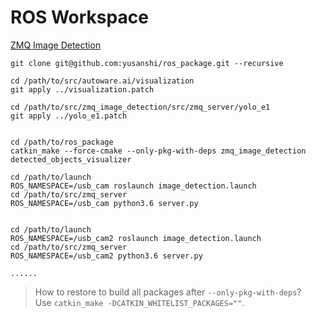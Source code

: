 # ROS Workspace

[ZMQ Image Detection](./src/zmq_image_detection)

```
git clone git@github.com:yusanshi/ros_package.git --recursive

cd /path/to/src/autoware.ai/visualization
git apply ../visualization.patch

cd /path/to/src/zmq_image_detection/src/zmq_server/yolo_e1
git apply ../yolo_e1.patch


cd /path/to/ros_package
catkin_make --force-cmake --only-pkg-with-deps zmq_image_detection detected_objects_visualizer

cd /path/to/launch
ROS_NAMESPACE=/usb_cam roslaunch image_detection.launch
cd /path/to/src/zmq_server
ROS_NAMESPACE=/usb_cam python3.6 server.py


cd /path/to/launch
ROS_NAMESPACE=/usb_cam2 roslaunch image_detection.launch
cd /path/to/src/zmq_server
ROS_NAMESPACE=/usb_cam2 python3.6 server.py

......

```

> How to restore to build all packages after `--only-pkg-with-deps`?  
Use `catkin_make -DCATKIN_WHITELIST_PACKAGES=""`.